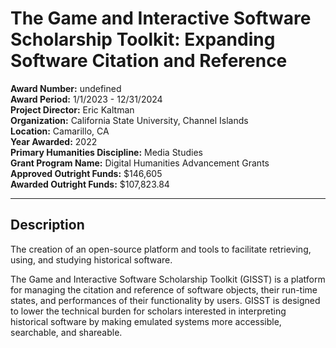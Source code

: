
# The Game and Interactive Software Scholarship Toolkit: Expanding Software Citation and Reference

**Award Number:** undefined  
**Award Period:** 1/1/2023 - 12/31/2024  
**Project Director:** Eric  Kaltman  
**Organization:** California State University, Channel Islands  
**Location:** Camarillo, CA  
**Year Awarded:** 2022  
**Primary Humanities Discipline:** Media Studies  
**Grant Program Name:** Digital Humanities Advancement Grants  
**Approved Outright Funds:** $146,605  
**Awarded Outright Funds:** $107,823.84  

---

## Description

<p>The creation of an open-source platform and
tools to facilitate retrieving, using, and studying historical software.</p>
<p>The Game and Interactive Software Scholarship Toolkit (GISST) is a platform for managing the citation and reference of software objects, their run-time states, and performances of their functionality by users. GISST is designed to lower the technical burden for scholars interested in interpreting historical software by making emulated systems more accessible, searchable, and shareable.</p>
